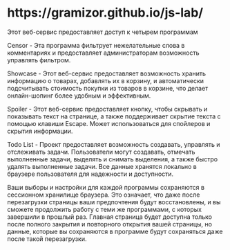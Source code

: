<h1>https://gramizor.github.io/js-lab/</h1>
<p>
Этот веб-сервис предоставляет доступ к четырем программам<br>
</p>
<p>
<span>Censor</span> - Эта программа фильтрует нежелательные слова в комментариях и предоставляет
администраторам возможность управлять фильтром.<br>
</p>
<p>
<span>Showcase</span> - Этот веб-сервис предоставляет возможность хранить информацию о товарах, добавлять их в корзину, и автоматически подсчитывать стоимость покупки из товаров в корзине, что делает онлайн-шопинг более удобным и эффективным.<br>
</p>
<p>
<span>Spoiler</span> - Этот веб-сервис предоставляет кнопку, чтобы скрывать и показывать текст на странице, а также поддерживает скрытие текста с помощью клавиши Escape. Может использоваться для спойлеров и скрытия информации.<br>
</p>
<p>
<span>Todo List</span> - Проект предоставляет возможность создавать, управлять и отслеживать
задачи.
Пользователи могут создавать, отмечать выполненные задачи, выделять и снимать выделения, а также
быстро удалять выполненные задачи. Все данные хранятся локально в браузере пользователя для
надежности и доступности.<br>
</p>
<p>
Ваши выборы и настройки для каждой программы сохраняются в сессионном хранилище браузера. Это
означает, что даже после перезагрузки страницы ваши предпочтения будут восстановлены, и вы
сможете
продолжить работу с теми же программами, с которых завершили в прошлый раз. Главная страница
будет
доступна только после полного закрытия и повторного открытия вашей страницы, но данные, которые
вы
сохраняются в программе будут сохраняться даже после такой перезагрузки.
</p>
